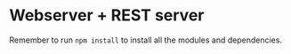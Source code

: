 # Webserver + REST server

Remember to run `npm install` to install all the modules and dependencies.

